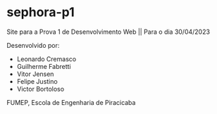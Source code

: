 # sephora-p1
Site para a Prova 1 de Desenvolvimento Web || Para o dia 30/04/2023

Desenvolvido por:
- Leonardo Cremasco
- Guilherme Fabretti
- Vitor Jensen
- Felipe Justino
- Victor Bortoloso 

FUMEP, Escola de Engenharia de Piracicaba
